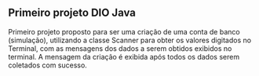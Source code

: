 ## Primeiro projeto DIO Java

Primeiro projeto proposto para ser uma criação de uma conta de banco (simulação), utilizando a classe Scanner para obter os valores digitados no Terminal, com as mensagens dos dados a serem obtidos exibidos no terminal.
A mensagem da criação é exibida após todos os dados serem coletados com sucesso.
